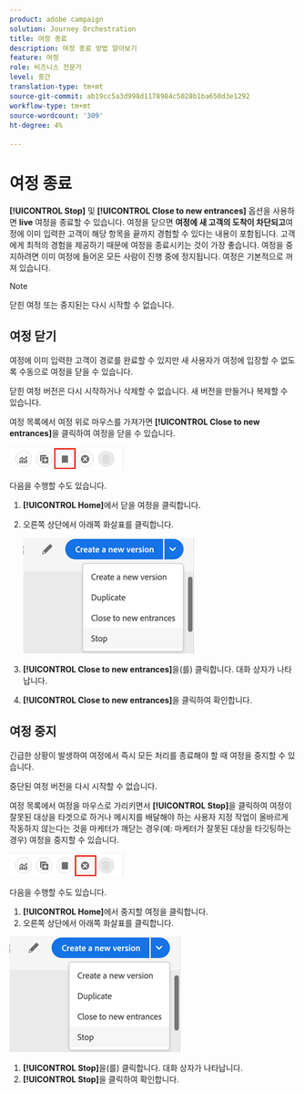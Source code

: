 ```yaml
---
product: adobe campaign
solution: Journey Orchestration
title: 여정 종료
description: 여정 종료 방법 알아보기
feature: 여정
role: 비즈니스 전문가
level: 중간
translation-type: tm+mt
source-git-commit: ab19cc5a3d998d1178984c5028b1ba650d3e1292
workflow-type: tm+mt
source-wordcount: '309'
ht-degree: 4%

---
```



# 여정 종료

**[!UICONTROL Stop]** 및 **[!UICONTROL Close to new entrances]** 옵션을 사용하면 **live** 여정을 종료할 수 있습니다. 여정을 닫으면 **여정에 새 고객의 도착이 차단되고**&#x200B;여정에 이미 입력한 고객이 해당 항목을 끝까지 경험할 수 있다는 내용이 포함됩니다. 고객에게 최적의 경험을 제공하기 때문에 여정을 종료시키는 것이 가장 좋습니다. 여정을 중지하려면 이미 여정에 들어온 모든 사람이 진행 중에 정지됩니다. 여정은 기본적으로 꺼져 있습니다.

>[!NOTE]
>
>닫힌 여정 또는 중지된는 다시 시작할 수 없습니다.

## 여정 닫기

여정에 이미 입력한 고객이 경로를 완료할 수 있지만 새 사용자가 여정에 입장할 수 없도록 수동으로 여정을 닫을 수 있습니다.

닫힌 여정 버전은 다시 시작하거나 삭제할 수 없습니다. 새 버전을 만들거나 복제할 수 있습니다.

여정 목록에서 여정 위로 마우스를 가져가면 **[!UICONTROL Close to new entrances]**&#x200B;을 클릭하여 여정을 닫을 수 있습니다.

![](../assets/do-not-localize/journey-finish-quick-action.png)

다음을 수행할 수도 있습니다.

1. **[!UICONTROL Home]**&#x200B;에서 닫을 여정을 클릭합니다.
1. 오른쪽 상단에서 아래쪽 화살표를 클릭합니다.

   ![](../assets/finish_drop_down_list.png)

1. **[!UICONTROL Close to new entrances]**&#x200B;을(를) 클릭합니다. 대화 상자가 나타납니다.
1. **[!UICONTROL Close to new entrances]**&#x200B;을 클릭하여 확인합니다.

## 여정 중지

긴급한 상황이 발생하여 여정에서 즉시 모든 처리를 종료해야 할 때 여정을 중지할 수 있습니다.

중단된 여정 버전을 다시 시작할 수 없습니다.

여정 목록에서 여정을 마우스로 가리키면서 **[!UICONTROL Stop]**&#x200B;을 클릭하여 여정이 잘못된 대상을 타겟으로 하거나 메시지를 배달해야 하는 사용자 지정 작업이 올바르게 작동하지 않는다는 것을 마케터가 깨닫는 경우(예: 마케터가 잘못된 대상을 타깃팅하는 경우) 여정을 중지할 수 있습니다.

![](../assets/do-not-localize/journey-stop-quick-action.png)

다음을 수행할 수도 있습니다.

1. **[!UICONTROL Home]**&#x200B;에서 중지할 여정을 클릭합니다.
1. 오른쪽 상단에서 아래쪽 화살표를 클릭합니다.

![](../assets/finish_drop_down_list.png)

1. **[!UICONTROL Stop]**&#x200B;을(를) 클릭합니다. 대화 상자가 나타납니다.
1. **[!UICONTROL Stop]**&#x200B;을 클릭하여 확인합니다.
